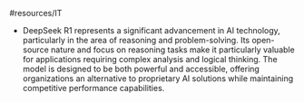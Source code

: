 #resources/IT  

- DeepSeek R1 represents a significant advancement in AI technology, particularly in the area of reasoning and problem-solving. Its open-source nature and focus on reasoning tasks make it particularly valuable for applications requiring complex analysis and logical thinking. The model is designed to be both powerful and accessible, offering organizations an alternative to proprietary AI solutions while maintaining competitive performance capabilities.